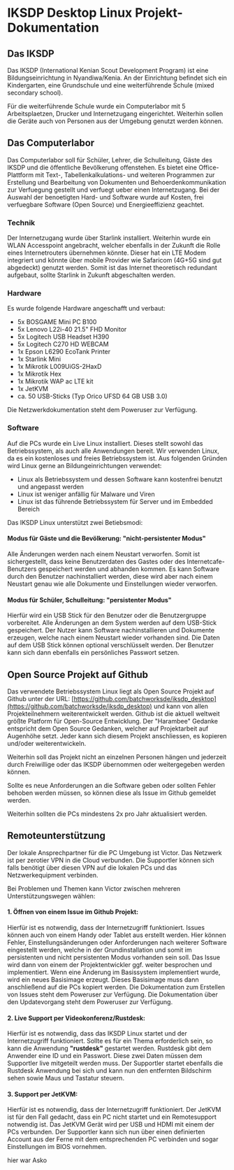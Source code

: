 # IKSDP Desktop Linux Projekt-Dokumentation

## Das IKSDP

Das IKSDP (International Kenian Scout Development Program) ist eine Bildungseinrichtung in Nyandiwa/Kenia. An der Einrichtung befindet sich ein Kindergarten, eine Grundschule und eine weiterführende Schule (mixed secondary school). 

Für die weiterführende Schule wurde ein Computerlabor mit 5 Arbeitsplaetzen, Drucker und Internetzugang eingerichtet. Weiterhin sollen die Geräte auch von Personen aus der Umgebung genutzt werden können.

## Das Computerlabor

Das Computerlabor soll für Schüler, Lehrer, die Schulleitung, Gäste des IKSDP und die öffentliche Bevölkerung offenstehen. Es bietet eine Office-Plattform mit Text-, Tabellenkalkulations- und weiteren Programmen zur Erstellung und Bearbeitung von Dokumenten und Behoerdenkommunikation zur Verfuegung gestellt und verfuegt ueber einen Internetzugang. Bei der Auswahl der benoetigten Hard- und Software wurde auf Kosten, frei verfuegbare Software (Open Source) und Energieeffizienz geachtet. 

### Technik
Der Internetzugang wurde über Starlink installiert. Weiterhin wurde ein WLAN Accesspoint angebracht, welcher ebenfalls in der Zukunft die Rolle eines Internetrouters übernehmen könnte. Dieser hat ein LTE Modem integriert und könnte über mobile Provider wie Safaricom (4G+5G sind gut abgedeckt) genutzt werden. Somit ist das Internet theoretisch redundant aufgebaut, sollte Starlink in Zukunft abgeschalten werden.

### Hardware

Es wurde folgende Hardware angeschafft und verbaut:

- 5x BOSGAME Mini PC B100
- 5x Lenovo L22i-40 21.5" FHD Monitor
- 5x Logitech USB Headset H390 
- 5x Logitech C270 HD WEBCAM 
- 1x Epson L6290 EcoTank Printer 
- 1x Starlink Mini
- 1x Mikrotik L009UiGS-2HaxD
- 1x Mikrotik Hex 
- 1x Mikrotik WAP ac LTE kit
- 1x JetKVM
- ca. 50 USB-Sticks (Typ Orico UFSD 64 GB USB 3.0)

Die Netzwerkdokumentation steht dem Poweruser zur Verfügung.

### Software

Auf die PCs wurde ein Live Linux installiert. Dieses stellt sowohl das Betriebssystem, als auch alle Anwendungen bereit. Wir verwenden Linux, da es ein kostenloses und freies Betriebssystem ist. Aus folgenden Gründen wird Linux gerne an Bildungeinrichtungen verwendet:
- Linux als Betriebssystem und dessen Software kann kostenfrei benutzt und angepasst werden
- Linux ist weniger anfällig für Malware und Viren
- Linux ist das führende Betriebssystem für Server und im Embedded Bereich

Das IKSDP Linux unterstützt zwei Betiebsmodi:
#### Modus für Gäste und die Bevölkerung: "nicht-persistenter Modus"

Alle Änderungen werden nach einem Neustart verworfen. Somit ist sichergestellt, dass keine Benutzerdaten des Gastes oder des Internetcafe-Benutzers gespeichert werden und abhanden kommen.
Es kann Software durch den Benutzer nachinstalliert werden, diese wird aber nach einem Neustart genau wie alle Dokumente und Einstellungen wieder verworfen.

#### Modus für Schüler, Schulleitung: "persistenter Modus"

Hierfür wird ein USB Stick für den Benutzer oder die Benutzergruppe vorbereitet. Alle Änderungen an dem System werden auf dem USB-Stick gespeichert. Der Nutzer kann Software nachinstallieren und Dokumente erzeugen, welche nach einem Neustart wieder vorhanden sind.
Die Daten auf dem USB Stick können optional verschlüsselt werden. Der Benutzer kann sich dann ebenfalls ein persönliches Passwort setzen.

## Open Source Projekt auf Github
 
Das verwendete Betriebssystem Linux liegt als Open Source Projekt auf Github unter der URL: [https://github.com/batchworksde/iksdp_desktop](https://github.com/batchworksde/iksdp_desktop) und kann von allen Projekteilnehmern weiterentwickelt werden. Github ist die aktuell weltweit größte Platform für Open-Source Entwicklung. Der "Harambee" Gedanke entspricht dem Open Source Gedanken, welcher auf Projektarbeit auf Augenhöhe setzt. Jeder kann sich diesem Projekt anschliessen, es kopieren und/oder weiterentwickeln.

Weiterhin soll das Projekt nicht an einzelnen Personen hängen und jederzeit durch Freiwillige oder das IKSDP übernommen oder weitergegeben werden können.

Sollte es neue Anforderungen an die Software geben oder sollten Fehler behoben werden müssen, so können diese als Issue im Github gemeldet werden. 

Weiterhin sollten die PCs mindestens 2x pro Jahr aktualisiert werden.

## Remoteunterstützung

Der lokale Ansprechpartner für die PC Umgebung ist Victor. Das Netzwerk ist per zerotier VPN in die Cloud verbunden. Die Supportler können sich falls benötigt über diesen VPN auf die lokalen PCs und das Netzwerkequipment verbinden.

Bei Problemen und Themen kann Victor zwischen mehreren Unterstützungswegen wählen:

#### 1. Öffnen von einem Issue im Github Projekt:
Hierfür ist es notwendig, dass der Internetzugriff funktioniert. Issues können auch von einem Handy oder Tablet aus erstellt werden.
Hier können Fehler, Einstellungsänderungen oder Anforderungen nach weiterer Software eingestellt werden, welche in der Grundinstallation und somit im persistenten und nicht persistenten Modus vorhanden sein soll.
Das Issue wird dann von einem der Projektentwickler ggf. weiter besprochen und implementiert. Wenn eine Änderung im Basissystem implementiert wurde, wird ein neues Basisimage erzeugt. Dieses Basisimage muss dann anschließend auf die PCs kopiert werden. 
Die Dokumentation zum Erstellen von Issues steht dem Poweruser zur Verfügung.
Die Dokumentation über den Updatevorgang steht dem Poweruser zur Verfügung.

#### 2. Live Support per Videokonferenz/Rustdesk:
Hierfür ist es notwendig, dass das IKSDP Linux startet und der Internetzugriff funktioniert.
Sollte es für ein Thema erforderlich sein, so kann die Anwendung **"rustdesk"** gestartet werden. Rustdesk gibt dem Anwender eine ID und ein Passwort. Diese zwei Daten müssen dem Supportler live mitgeteilt werden muss.
Der Supportler startet ebenfalls die Rustdesk Anwendung bei sich und kann nun den entfernten Bildschirm sehen sowie Maus und Tastatur steuern. 

#### 3. Support per JetKVM:
Hierfür ist es notwendig, dass der Internetzugriff funktioniert.
Der JetKVM ist für den Fall gedacht, dass ein PC nicht startet und ein Remotesupport notwendig ist. Das JetKVM Gerät wird per USB und HDMI mit einem der PCs verbunden. Der Supportler kann sich nun über einen definierten Account aus der Ferne mit dem entsprechenden PC verbinden und sogar Einstellungen im BIOS vornehmen.

hier war Asko
